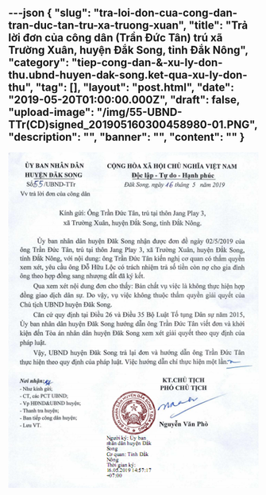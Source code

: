 ---json
{
    "slug": "tra-loi-don-cua-cong-dan-tran-duc-tan-tru-xa-truong-xuan",
    "title": "Trả lời đơn của công dân (Trần Đức Tân) trú xã Trường Xuân, huyện Đắk Song, tỉnh Đắk Nông",
    "category": "tiep-cong-dan-&-xu-ly-don-thu.ubnd-huyen-dak-song.ket-qua-xu-ly-don-thu",
    "tag": [],
    "layout": "post.html",
    "date": "2019-05-20T01:00:00.000Z",
    "draft": false,
    "upload-image": "/img/55-UBND-TTr(CD)signed_201905160300458980-01.PNG",
    "description": "",
    "banner": "",
    "__content__": ""
}
---
<p><img alt="" src="/img/55-UBND-TTr(CD)signed_201905160300458980-01.PNG" /></p>
